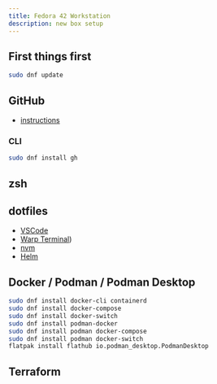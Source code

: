 ```yaml
---
title: Fedora 42 Workstation
description: new box setup
---
```


## First things first

```sh
sudo dnf update
```

## GitHub

- [instructions](https://www.codemarks.dev/fedora_github/)

### CLI

```sh
sudo dnf install gh
```

## zsh

## dotfiles

- [VSCode](https://code.visualstudio.com/docs/setup/linux)
- [Warp Terminal](https://app.warp.dev/get_warp?package=rpm))
- [nvm](https://github.com/nvm-sh/nvm)
- [Helm](https://helm.sh/)


## Docker / Podman / Podman Desktop

```sh
sudo dnf install docker-cli containerd
sudo dnf install docker-compose
sudo dnf install docker-switch
sudo dnf install podman-docker
sudo dnf install podman docker-compose
sudo dnf install podman docker-switch
flatpak install flathub io.podman_desktop.PodmanDesktop
```

## Terraform


